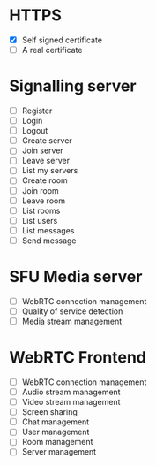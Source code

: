 # HTTPS
- [x] Self signed certificate
- [ ] A real certificate
# Signalling server
- [ ] Register
- [ ] Login
- [ ] Logout
- [ ] Create server
- [ ] Join server
- [ ] Leave server
- [ ] List my servers
- [ ] Create room
- [ ] Join room
- [ ] Leave room
- [ ] List rooms
- [ ] List users
- [ ] List messages
- [ ] Send message
# SFU Media server
- [ ] WebRTC connection management
- [ ] Quality of service detection
- [ ] Media stream management
# WebRTC Frontend
- [ ] WebRTC connection management
- [ ] Audio stream management
- [ ] Video stream management
- [ ] Screen sharing
- [ ] Chat management
- [ ] User management
- [ ] Room management
- [ ] Server management